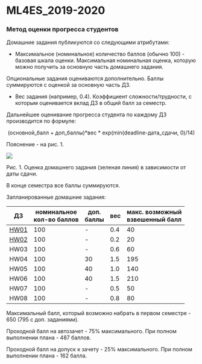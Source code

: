 # ML4ES_2019-2020
### Метод оценки прогресса студентов

Домашние задания публикуются со следующими атрибутами:

- Максимальное (номинальное) количество баллов (обычно 100) - базовая шкала оценки. Максимальная номинальная оценка, которую можно получить за основную часть домашнего задания.

Опциональные задания оцениваются дополнительно. Баллы суммируются с оценкой за основную часть ДЗ.

- Вес задания (например, 0.4). Коэффициент сложности/трудности, с которым оценивается вклад ДЗ в общий балл за семестр.

Дальнейшее оценивание прогресса студента по каждому ДЗ производится по формуле:

<p align='center'>(основной_балл + доп_баллы)*вес * exp(min(deadline-дата_сдачи, 0)/14)</p>

Пояснение - на рис. 1.

![](D:\Dropbox\MIPT_lectures\ML4ES_2019-2020\img\scoring.png)

Рис. 1. Оценка домашнего задания (зеленая линия) в зависимости от даты сдачи.



В конце семестра все баллы суммируются.

Запланированные домашние задания:

| ДЗ                                                           | номинальное<br>кол-во баллов | доп.<br>баллы | вес  | макс. возможный<br>взвешенный балл |
| ------------------------------------------------------------ | ---------------------------- | ------------- | ---- | ---------------------------------- |
| [HW01](https://github.com/MKrinitskiy/ML4ES_2019-2020/blob/master/HW01/HW01.md) | 100                          | -             | 0.4  | 40                                 |
| [HW02](https://github.com/MKrinitskiy/ML4ES_2019-2020/blob/master/HW02/HW02_writeup.pdf) | 100                          | -             | 0.2  | 20                                 |
| HW03                                                         | 100                          | -             | 0.6  | 60                                 |
| HW04                                                         | 100                          | 30            | 1.5  | 195                                |
| HW05                                                         | 100                          | 40            | 1.0  | 140                                |
| HW06                                                         | 100                          | 40            | 1.5  | 210                                |
| HW07                                                         | 100                          | -             | 0.5  | 50                                 |
| HW08                                                         | 100                          | -             | 0.8  | 80                                 |

Максимальный балл, который возможно набрать в первом семестре - 650 (795 с доп. заданиями).

Проходной балл на автозачет - 75% максимального. При полном выполнении плана - 487 баллов.

Проходной балл на допуск к зачету - 25% максимального. При полном выполнении плана - 162 балла.